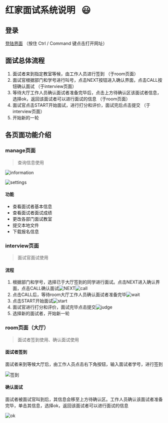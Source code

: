 # 红家面试系统说明​ ​ ​ :smiley:



## 登录

[登陆界面](http://interview.redhome.cc/login.html)  （按住 Ctrl / Command 键点击打开网址）



## 面试总体流程

1. 面试者来到指定教室等候，由工作人员进行签到  （于room页面）
2. 面试官根据部门和学号进行叫号，点击NEXT按钮进入确认界面，点击CALL按钮确认面试  （于interview页面）
3. 等待大厅工作人员确认面试者准备完毕后，点击上方待确认区该面试者信息，选择ok，返回该面试者可以进行面试的信息 （于room页面）
4. 面试官点击START开始面试，进行打分和评价，面试完后点击提交  （于interview页面）
5. 开始新的一轮



## 各页面功能介绍

### manage页面

> 查询信息使用

![information](img/information.png)

![settings](img/settings.png)

#### 功能

+ 查看面试者基本信息
+ 查看面试者面试成绩
+ 更改各部门面试教室
+ 提交本地文件
+ 下载报名信息





### interview页面

> 面试官面试使用

#### 流程

1. 根据部门和学号，选择已于大厅签到的同学进行面试。点击NEXT进入确认界面，点击CALL确认面试![NEXT](img/NEXT.png)![call](img/call.jpg)
2. 点击CALL后，等待room大厅工作人员确认面试者准备完毕![wait](img/wait.png)
3. 点击START开始面试![start](img/start.png)
4. 面试官进行打分和评价，面试完毕点击提交![judge](img/judge.png)
5. 选择新的面试者，开始新一轮





### room页面（大厅）

> 面试者签到使用、确认面试使用

#### 面试者签到

面试者来到等候大厅后，由工作人员点击右下角按钮，输入面试者学号，进行签到

![签到](img/签到.png)





#### 确认面试

面试者被面试官叫到后，其信息会移至上方待确认区。工作人员确认该面试者准备完毕，单击其信息，选择ok，返回该面试者可以进行面试的信息



![ok](img/ok.png)







